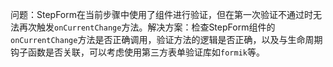 问题：StepForm在当前步骤中使用了组件进行验证，但在第一次验证不通过时无法再次触发`onCurrentChange`方法。解决方案：检查StepForm组件的`onCurrentChange`方法是否正确调用，验证方法的逻辑是否正确，以及与生命周期钩子函数是否关联，可以考虑使用第三方表单验证库如`formik`等。
